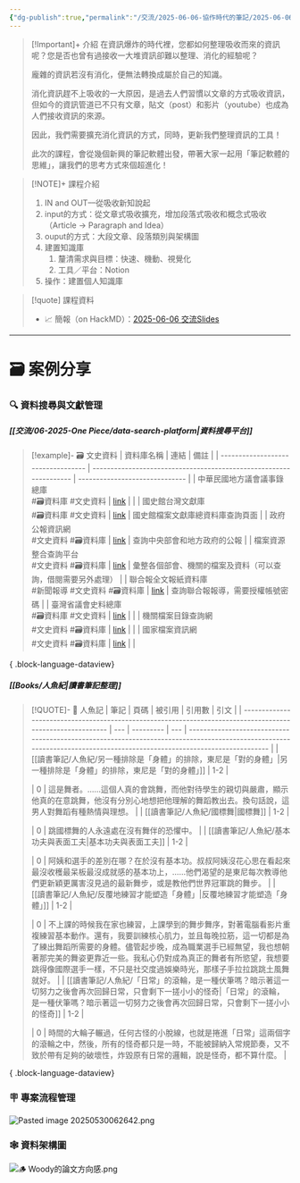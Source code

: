 ```yaml
---
{"dg-publish":true,"permalink":"/交流/2025-06-06-協作時代的筆記/2025-06-06 協作時代下的筆記軟體/","title":"協作時代下的筆記軟體","tags":["🎯學習歷程檔案","📝數位工具交流beta","self_learing","📋我的專案"],"noteIcon":"3","created":"2025-05-06T02:37:07.000+08:00","updated":"2025-06-02T07:08:09.957+08:00"}
---
```




> [!Important]+ 介紹
> 在資訊爆炸的時代裡，您都如何整理吸收而來的資訊呢？您是否也曾有過接收一大堆資訊卻難以整理、消化的經驗呢？
> 
> 龐雜的資訊若沒有消化，便無法轉換成屬於自己的知識。
> 
> 消化資訊趕不上吸收的一大原因，是過去人們習慣以文章的方式吸收資訊，但如今的資訊管道已不只有文章，貼文（post）和影片（youtube）也成為人們接收資訊的來源。
> 
> 因此，我們需要擴充消化資訊的方式，同時，更新我們整理資訊的工具！
> 
> 此次的課程，會從幾個新興的筆記軟體出發，帶著大家一起用「筆記軟體的思維」，讓我們的思考方式來個超進化！


> [!NOTE]+ 課程介紹
>  1. IN and OUT––從吸收新知說起
> 	 1. input的方式：從文章式吸收擴充，增加段落式吸收和概念式吸收（Article → Paragraph and Idea）
> 	 2. ouput的方式：大段文章、段落類別與架構圖
>  2. 建置知識庫
> 	  1. 釐清需求與目標：快速、機動、視覺化
> 	  2. 工具／平台：Notion
>  3. 操作：建置個人知識庫



> [!quote] 課程資料
> - 📈 簡報（on HackMD）：[2025-06-06 交流Slides](https://hackmd.io/@tree10zi23/20250606交流slides)

---


# 🗃️ 案例分享

### 🔍 資料搜尋與文獻管理

##### [[交流/06-2025-One Piece/data-search-platform\|資料搜尋平台]]

> [!example]- 🗃️ 文史資料
>  | 資料庫名稱                              | 連結                                                                 | 備註                             |
> | ---------------------------------- | ------------------------------------------------------------------ | ------------------------------ |
> | 中華民國地方議會議事錄總庫<br> #🗃️資料庫 #文史資料    | [link](https://journal.th.gov.tw)                                  |                                |
> | 國史館台灣文獻庫<br> #🗃️資料庫 #文史資料         | [link](https://www.th.gov.tw/new_site/01archives/01file_archives/) | 國史館檔案文獻庫總資料庫查詢頁面               |
> | 政府公報資訊網<br> #文史資料 #🗃️資料庫          | [link](https://gaz.ncl.edu.tw/index.jsp)                           | 查詢中央部會和地方政府的公報                 |
> | 檔案資源整合查詢平台<br> #文史資料 #🗃️資料庫       | [link](https://across.archives.gov.tw/naahyint/search.jsp)         | 彙整各個部會、機關的檔案及資料（可以查詢，借閱需要另外處理） |
> | 聯合報全文報紙資料庫<br> #新聞報導 #文史資料 #🗃️資料庫 | [link](https://udndata.com/ndapp/Index?cp=udn)                     | 查詢聯合報報導，需要授權帳號密碼               |
> | 臺灣省議會史料總庫<br> #🗃️資料庫 #文史資料        | [link](https://drtpa.th.gov.tw)                                    |                                |
> | 機關檔案目錄查詢網<br> #文史資料 #🗃️資料庫        | [link](https://near.archives.gov.tw/home)                          |                                |
> | 國家檔案資訊網<br> #文史資料 #🗃️資料庫          | [link](https://aa.archives.gov.tw/Home/Index)                      |                                |
> 
{ .block-language-dataview}

##### [[Books/人魚紀\|讀書筆記整理]]

> [!QUOTE]- 📕 人魚記
>  | 筆記                                                                                                         | 頁碼  | 被引用       | 引用數 | 引文                                                                                                                                                                     |
> | ---------------------------------------------------------------------------------------------------------- | --- | --------- | --- | ---------------------------------------------------------------------------------------------------------------------------------------------------------------------- |
> | [[讀書筆記/人魚紀/另一種排除是「身體」的排除，東尼是「對的身體」\|另一種排除是「身體」的排除，東尼是「對的身體」]]                                           | 1-2 | <ul></ul> | 0   | 這是舞者。……這個人真的會跳舞，而他對待學生的親切與嚴肅，顯示他真的在意跳舞，他沒有分別心地想把他理解的舞蹈教出去。換句話說，這男人對舞蹈有種熱情與理想。                                                                                          |
> | [[讀書筆記/人魚紀/國標舞\|國標舞]]                                                                                   | 1-2 | <ul></ul> | 0   | 跳國標舞的人永遠處在沒有舞伴的恐懼中。                                                                                                                                                    |
> | [[讀書筆記/人魚紀/基本功夫與表面工夫\|基本功夫與表面工夫]]                                                                       | 1-2 | <ul></ul> | 0   | 阿姨和選手的差別在哪？在於沒有基本功。叔叔阿姨沒花心思在看起來最沒收穫最呆板最沒成就感的基本功上，……他們渴望的是東尼每次教導他們更新穎更厲害沒見過的最新舞步，或是教他們世界冠軍跳的舞步。                                                                         |
> | [[讀書筆記/人魚紀/反覆地練習才能塑造「身體」\|反覆地練習才能塑造「身體」]]                                                               | 1-2 | <ul></ul> | 0   | 不上課的時候我在家也練習，上課學到的舞步舞序，對著電腦看影片重複練習基本動作。還有，我要訓練核心肌力，並且每晚拉筋，這一切都是為了練出舞蹈所需要的身體。儘管起步晚，成為職業選手已經無望，我也想朝著那完美的舞姿更靠近一些。我私心仍對成為真正的舞者有所慾望，我想要跳得像國際選手一樣，不只是社交度過娛樂時光，那樣子手拉拉跳跳土風舞就好。 |
> | [[讀書筆記/人魚紀/「日常」的滾輪，是一種伏筆嗎？暗示著這一切努力之後會再次回歸日常，只會剩下一搓小小的怪奇\|「日常」的滾輪，是一種伏筆嗎？暗示著這一切努力之後會再次回歸日常，只會剩下一搓小小的怪奇]] | 1-2 | <ul></ul> | 0   | 時間的大輪子輾過，任何古怪的小脫線，也就是捲進「日常」這兩個字的滾輪之中，然後，所有的怪奇都只是一時，不能被歸納入常規節奏，又不致於帶有足夠的破壞性，炸毀原有日常的邏輯，說是怪奇，都不算什麼。                                                                       |
> 
{ .block-language-dataview}

### 🪧 專案流程管理

![Pasted image 20250530062642.png](/img/user/%E4%BA%A4%E6%B5%81/2025-06-06-%E5%8D%94%E4%BD%9C%E6%99%82%E4%BB%A3%E7%9A%84%E7%AD%86%E8%A8%98/Pasted%20image%2020250530062642.png)

### 🕸️ 資料架構圖

![🪵 Woody的論文方向感.png](/img/user/img/%F0%9F%AA%B5%20Woody%E7%9A%84%E8%AB%96%E6%96%87%E6%96%B9%E5%90%91%E6%84%9F.png)




